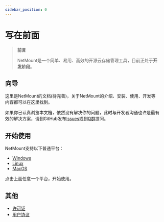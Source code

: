 ```yaml
---
sidebar_position: 0
---
```


# 写在前面
> **前言**
>
> NetMount是一个简单、易用、高效的开源云存储管理工具，目前正处于**开发阶段**。

## 向导

这里是NetMount的文档(待完善)，关于NetMount的介绍、安装、使用、开发等内容都可以在这里找到。

如果你已认真浏览本文档，依然没有解决你的问题，此时与开发者沟通也许是最有效的解决方案，请到GitHub发布[Issues](https://github.com/VirtualHotBar/NetMount/issues)或到[Q群](/qq-group)提问。

## 开始使用
NetMount支持以下普通平台：
- [Windows](/docs/started-ues/windows)
- [Linux](/docs/started-ues/linux)
- [MacOS](/docs/started-ues/mac)

点击上面任意一个平台，开始使用。

## 其他
- [许可证](/license/)
- [用户协议](https://api.hotpe.top/API/NetMount/GoLink?id=contract)
